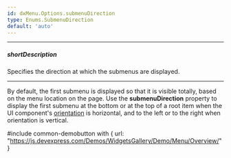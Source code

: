 ```yaml
---
id: dxMenu.Options.submenuDirection
type: Enums.SubmenuDirection
default: 'auto'
---
```

---
##### shortDescription
Specifies the direction at which the submenus are displayed.

---
By default, the first submenu is displayed so that it is visible totally, based on the menu location on the page. Use the **submenuDirection** property to display the first submenu at the bottom or at the top of a root item when the UI component's [orientation](/api-reference/10%20UI%20Components/dxMenu/1%20Configuration/orientation.md '/Documentation/ApiReference/UI_Components/dxMenu/Configuration/#orientation') is horizontal, and to the left or to the right when orientation is vertical.

#include common-demobutton with {
    url: "https://js.devexpress.com/Demos/WidgetsGallery/Demo/Menu/Overview/"
}